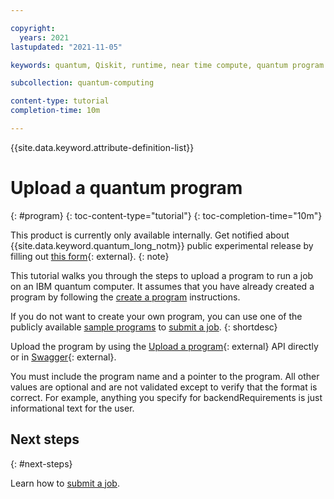 ```yaml
---

copyright:
  years: 2021
lastupdated: "2021-11-05"

keywords: quantum, Qiskit, runtime, near time compute, quantum program

subcollection: quantum-computing

content-type: tutorial
completion-time: 10m

---
```


{{site.data.keyword.attribute-definition-list}}

# Upload a quantum program
{: #program}
{: toc-content-type="tutorial"}
{: toc-completion-time="10m"}

This product is currently only available internally.  Get notified about {{site.data.keyword.quantum_long_notm}} public experimental release by filling out [this form](https://airtable.com/shrRpebS4aD3XeDhA){: external}.
{: note}

This tutorial walks you through the steps to upload a program to run a job on an IBM quantum computer. It assumes that you have already created a program by following the [create a program](/docs/quantum-computing?topic=quantum-computing-create-program) instructions.  

If you do not want to create your own program, you can use one of the publicly available [sample programs](/docs/quantum-computing?topic=quantum-computing-sample-programs) to [submit a job](/docs/quantum-computing?topic=quantum-computing-run_job).
{: shortdesc}

Upload the program by using the [Upload a program](/apidocs/quantum-computing#post-program){: external} API directly or in [Swagger](https://us-east.quantum-computing.cloud.ibm.com/openapi/#/Programs/post-program){: external}.

You must include the program name and a pointer to the program.  All other values are optional and are not validated except to verify that the format is correct.  For example, anything you specify for backendRequirements is just informational text for the user.


## Next steps
{: #next-steps}

Learn how to [submit a job](/docs/quantum-computing?topic=quantum-computing-run_job).
